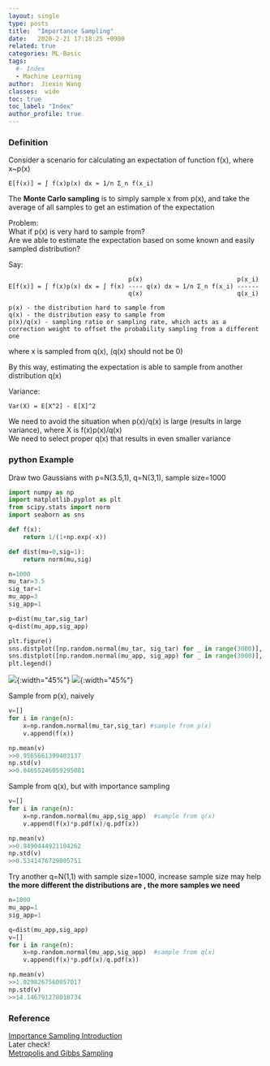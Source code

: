 ```yaml
---
layout: single
type: posts
title:  "Importance Sampling"
date:   2020-2-21 17:18:25 +0900
related: true
categories: ML-Basic
tags:
  #- Index
  - Machine Learning
author:  Jiexin Wang
classes:  wide
toc: true
toc_label: "Index"
author_profile: true
---
```


### Definition

Consider a scenario for calculating an expectation of function f(x), where x~p(x)

    E[f(x)] = ∫ f(x)p(x) dx ≈ 1/n Σ_n f(x_i)

The **Monte Carlo sampling** is to simply sample x from p(x), and take the average of all samples to get an estimation of the expectation  

Problem:  
What if p(x) is very hard to sample from?  
Are we able to estimate the expectation based on some known and easily sampled distribution?

Say:  

                                     p(x)                          p(x_i)
    E[f(x)] = ∫ f(x)p(x) dx = ∫ f(x) ---- q(x) dx ≈ 1/n Σ_n f(x_i) ------
                                     q(x)                          q(x_i)

    p(x) - the distribution hard to sample from
    q(x) - the distribution easy to sample from
    p(x)/q(x) - sampling ratio or sampling rate, which acts as a correction weight to offset the probability sampling from a different one

where x is sampled from q(x), (q(x) should not be 0)

By this way, estimating the expectation is able to sample from another distribution q(x)

Variance:  

    Var(X) = E[X^2] - E[X]^2

We need to avoid the situation when p(x)/q(x) is large (results in large variance), where X is f(x)p(x)/q(x)  
We need to select proper q(x) that results in even smaller variance

### python Example

Draw two Gaussians with p=N(3.5,1), q=N(3,1), sample size=1000

```python
import numpy as np
import matplotlib.pyplot as plt
from scipy.stats import norm
import seaborn as sns

def f(x):
    return 1/(1+np.exp(-x))

def dist(mu=0,sig=1):
    return norm(mu,sig)

n=1000
mu_tar=3.5
sig_tar=1
mu_app=3
sig_app=1

p=dist(mu_tar,sig_tar)
q=dist(mu_app,sig_app)

plt.figure()
sns.distplot([np.random.normal(mu_tar, sig_tar) for _ in range(3000)], label="p(x)")
sns.distplot([np.random.normal(mu_app, sig_app) for _ in range(3000)], label="q(x)")
plt.legend()
```

![](/judy_blog/assets/images/imports_0.png){:width="45%"} ![](/judy_blog/assets/images/imports_1.png){:width="45%"}

Sample from p(x), naively  
```python
v=[]
for i in range(n):
    x=np.random.normal(mu_tar,sig_tar) #sample from p(x)
    v.append(f(x))

np.mean(v)
>>0.9565661399403137
np.std(v)
>>0.04655246059295081
```

Sample from q(x), but with importance sampling  
```python
v=[]
for i in range(n):
    x=np.random.normal(mu_app,sig_app)  #sample from q(x)
    v.append(f(x)*p.pdf(x)/q.pdf(x))

np.mean(v)
>>0.9490444921104262
np.std(v)
>>0.5341476729005751
```

Try another q=N(1,1) with sample size=1000, increase sample size may help  
**the more different the distributions are , the more samples we need**  
```python
n=1000
mu_app=1
sig_app=1

q=dist(mu_app,sig_app)
v=[]
for i in range(n):
    x=np.random.normal(mu_app,sig_app)  #sample from q(x)
    v.append(f(x)*p.pdf(x)/q.pdf(x))

np.mean(v)
>>1.0298267560057017
np.std(v)
>>14.146791278018734
```


### Reference

[Importance Sampling Introduction](https://towardsdatascience.com/importance-sampling-introduction-e76b2c32e744)  
Later check!  
[Metropolis and Gibbs Sampling](http://people.duke.edu/~ccc14/sta-663-2016/16A_MCMC.html)
